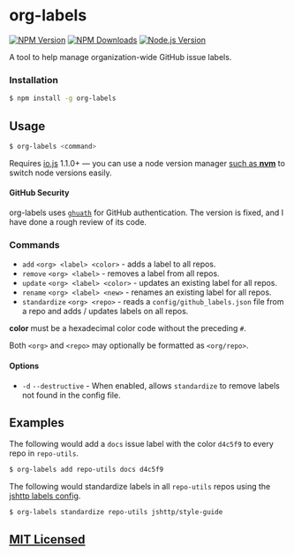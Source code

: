 # org-labels

[![NPM Version](https://img.shields.io/npm/v/org-labels.svg?style=flat)](https://www.npmjs.org/package/org-labels)
[![NPM Downloads](https://img.shields.io/npm/dm/org-labels.svg?style=flat)](https://www.npmjs.org/package/org-labels)
[![Node.js Version](https://img.shields.io/badge/io.js->=_1.1.0-orange.svg?style=flat)](http://nodejs.org/download/)

A tool to help manage organization-wide GitHub issue labels.

### Installation

```bash
$ npm install -g org-labels
```

## Usage

```bash
$ org-labels <command>
```

Requires [io.js](https://iojs.org/en/index.html) 1.1.0+ — you can use a node version manager [such as __nvm__](https://github.com/creationix/nvm) to switch node versions easily.

#### GitHub Security

org-labels uses [`ghuath`](https://github.com/rvagg/ghauth) for GitHub authentication.
The version is fixed, and I have done a rough review of its code.

### Commands

- `add` `<org> <label> <color>` - adds a label to all repos.
- `remove` `<org> <label>` - removes a label from all repos.
- `update` `<org> <label> <color>` - updates an existing label for all repos.
- `rename` `<org> <label> <new>` - renames an existing label for all repos.
- `standardize` `<org> <repo>` - reads a `config/github_labels.json` file from a repo and adds / updates labels on all repos.

__color__ must be a hexadecimal color code without the preceding `#`.

Both `<org>` and `<repo>` may optionally be formatted as `<org/repo>`.

#### Options

- `-d` `--destructive` - When enabled, allows `standardize` to remove labels not found in the config file.

## Examples

The following would add a `docs` issue label with the color `d4c5f9` to every repo in `repo-utils`.

```bash
$ org-labels add repo-utils docs d4c5f9
```

The following would standardize labels in all `repo-utils` repos using the [jshttp labels config](https://github.com/jshttp/style-guide/tree/master/config).

```bash
$ org-labels standardize repo-utils jshttp/style-guide
```

## [MIT Licensed](LICENSE)
